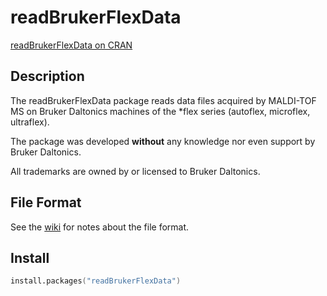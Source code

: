 # readBrukerFlexData

[readBrukerFlexData on CRAN](http://cran.r-project.org/web/packages/readBrukerFlexData/)

## Description

The readBrukerFlexData package reads data files acquired by MALDI-TOF MS on
Bruker Daltonics machines of the *flex series (autoflex, microflex, ultraflex).

The package was developed __without__ any knowledge nor even support by
Bruker Daltonics.

All trademarks are owned by or licensed to Bruker Daltonics.

## File Format

See the [wiki](https://github.com/sgibb/readBrukerFlexData/wiki) for notes about
the file format.

## Install

```s
install.packages("readBrukerFlexData")
```


